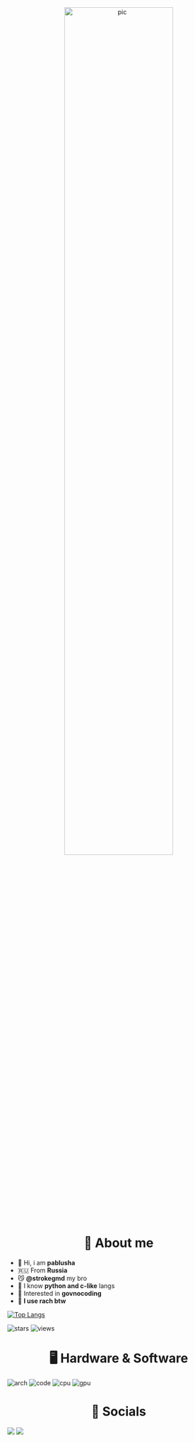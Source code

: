 <div align="center"> <img alt="pic" src="https://i.redd.it/odvez5dbf98e1.jpeg" width=70%> </div>

# <div align="center">👋 About me</div>

- 👀 Hi, i am **pablusha**
- 🇷🇺 From **Russia**
- 😼 **@strokegmd** my bro
- 🧇 I know **python and c-like** langs
- 💩 Interested in **govnocoding**
- 🌿 **I use rach btw**

[![Top Langs](https://github-readme-stats.vercel.app/api/top-langs/?username=pablushaa&theme=dark&exclude_repo=AllahClientRecode)](https://github.com/pablushaa)

![stars](https://img.shields.io/github/stars/pablushaa?style=flat)
![views](https://komarev.com/ghpvc/?username=pablushaa)

# <div align="center">🖥 Hardware & Software</div>

<div>
  <img alt="arch" src="https://img.shields.io/badge/main_OS-gray?style=for-the-badge&logo=archlinux&logoColor=white&label=arch&labelColor=blue">
  <img alt="code" src="https://img.shields.io/badge/editor-gray?style=for-the-badge&logoColor=white&label=vscode&labelColor=blue">
  <img alt="cpu" src="https://img.shields.io/badge/i3--10105-gray?style=for-the-badge&logo=intel&logoColor=white&label=%20&labelColor=%230271c7">
  <img alt="gpu" src="https://img.shields.io/badge/gtx_1650-gray?style=for-the-badge&logo=nvidia&logoColor=white&label=%20&labelColor=%237fbd12">
</div>

# <div align="center">👤 Socials</div>

<div>
  <img src="https://img.shields.io/badge/Discord-gray?style=for-the-badge&logo=discord&logoColor=white&label=pablusha&labelColor=%235865f2">
  <a href="https://t.me/pablusha" target="_blank">
    <img src="https://img.shields.io/static/v1?message=Telegram&logo=telegram&label=&color=2CA5E0&logoColor=white&labelColor=&style=for-the-badge"/>
  </a>
</div>
